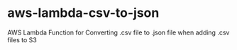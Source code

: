 # aws-lambda-csv-to-json
AWS Lambda Function for Converting .csv file to .json file when adding .csv files to S3
